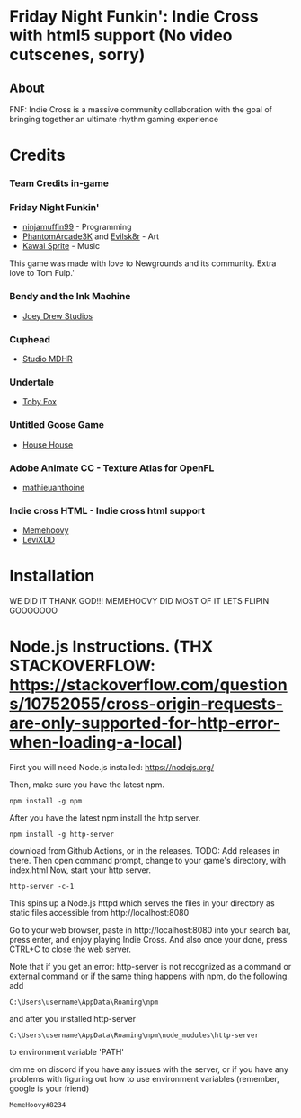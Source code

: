 <!-- <p align="center">
	<img width="600" height="600" src="art/iconOG.png"> 
</p> -->

# Friday Night Funkin': Indie Cross with html5 support (No video cutscenes, sorry)
## About
FNF: Indie Cross is a massive community collaboration with the goal of bringing together an ultimate rhythm gaming experience

# Credits
### Team Credits in-game

### Friday Night Funkin'
 - [ninjamuffin99](https://twitter.com/ninja_muffin99) - Programming
 - [PhantomArcade3K](https://twitter.com/phantomarcade3k) and [Evilsk8r](https://twitter.com/evilsk8r) - Art
 - [Kawai Sprite](https://twitter.com/kawaisprite) - Music

This game was made with love to Newgrounds and its community. Extra love to Tom Fulp.'

### Bendy and the Ink Machine
 - [Joey Drew Studios](https://twitter.com/joeydrewstu)

### Cuphead
 - [Studio MDHR](https://twitter.com/studiomdhr)

### Undertale
 - [Toby Fox](https://twitter.com/tobyfox)

### Untitled Goose Game
 - [House House](https://twitter.com/house_house_)

### Adobe Animate CC - Texture Atlas for OpenFL
 - [mathieuanthoine](https://github.com/mathieuanthoine) 
 
### Indie cross HTML - Indie cross html support
 - [Memehoovy](https://github.com/MemeHoovy)
 - [LeviXDD](https://github.com/LEVIXDDLMAO)


# Installation
WE DID IT THANK GOD!!! MEMEHOOVY DID MOST OF IT LETS FLIPIN GOOOOOOO

# Node.js Instructions. (THX STACKOVERFLOW: https://stackoverflow.com/questions/10752055/cross-origin-requests-are-only-supported-for-http-error-when-loading-a-local)

First you will need Node.js installed: https://nodejs.org/

Then, make sure you have the latest npm.
```
npm install -g npm
```

After you have the latest npm install the http server.
```
npm install -g http-server
```
download from Github Actions, or in the releases. TODO: Add releases in there.
Then open command prompt, change to your game's directory, with index.html
Now, start your http server.
```
http-server -c-1
```
This spins up a Node.js httpd which serves the files in your directory as
static files accessible from http://localhost:8080

Go to your web browser, paste in http://localhost:8080 into your search bar, press enter, and enjoy playing Indie Cross.
And also once your done, press CTRL+C to close the web server.

Note that if you get an error: http-server is not recognized as a command or external command or if the same thing happens with npm, do the following.
add
```
C:\Users\username\AppData\Roaming\npm
```
and after you installed http-server
```
C:\Users\username\AppData\Roaming\npm\node_modules\http-server
```
to environment variable 'PATH'

dm me on discord if you have any issues with the server, 
or if you have any problems with figuring out how to use environment variables (remember, google is your friend)
```
MemeHoovy#8234
```